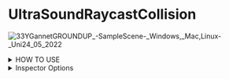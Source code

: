 # UltraSoundRaycastCollision
![33YGannetGROUNDUP_-_SampleScene_-_Windows,_Mac,_Linux_-_Uni24_05_2022](https://user-images.githubusercontent.com/89361982/170090687-8fe135b4-aca4-4072-bc68-361561659832.gif)
<details>
<summary>HOW TO USE </summary>
	
	<details>
	<summary>Setup</summary>
	- set the skin unity model as a trigger object
	- create an cube and attatch the script to it, these will act as colliders,also add rigid body or ontrigger will not work
	</details>
	<details>
	<summary>APPLY COLLDIERS </summary>
	 place the colliders onto the surface of the unity probe and then parent them to it 

	Im unsure if the probe is flat or rounded if its flat 1 ray is proabably enough even forwide models if its roudned you may need a few rays

	If you do need multiple rays i could write an external script that takes in all of the distances and then averages them by adding them and dividng by 
	the number of objects collided
	</details>
	<details>
	<summary>Pressure handling </summary>
	when the probe makes contact it will return the distance between the closest surface point on the skin to the current object location
	to get the pressure you would multiply this distance by the compression ratio of the balistic gel
		
	ie if it takes 10 grams to push the probe 1cm into the gel then you would multiply the distance by 10 to get the pressure
	you could proably find the compression ratio by using one of your force probes and mesuring how much force it takes to push in 1cm or you may have been given those stats when you bought the gel
		
	i would assume that probes with larger surface area would have higher compression ratios so you may have to do the test with each probe
	</details>
</details>
  


<details>
<summary>Inspector Options </summary>
EDITABLE
	
- DEFAULT ORGIN AND LOOKAT CAN BE CHANGED BY USER THROUGH THE INSPECTOR
- YOU CAN CHANGE THE axis to point in a diffrent direction if you want, by default its pointin in the z direction
- LAYER MASK CAN ALSO BE CHANGED THROUGH THE INSPECTOR
- compression ratio can be changed through the inspector

DISPLAY
- ray orgins and ray lookat give world cordinates for default orgin and lookat they arnt meant to be changed by user but if you do they will just reset on next collision
- ray length gives the length of the ray
- ray distance gives the distance from ray lookat to closest surface point
- pressure multiplies the compression ratio with the ray_distance
</details>	
	
	
	
	
	
